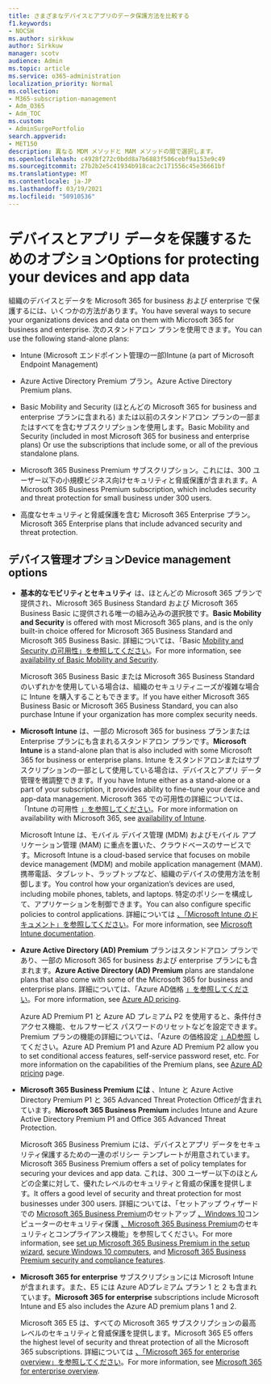 ```yaml
---
title: さまざまなデバイスとアプリのデータ保護方法を比較する
f1.keywords:
- NOCSH
ms.author: sirkkuw
author: Sirkkuw
manager: scotv
audience: Admin
ms.topic: article
ms.service: o365-administration
localization_priority: Normal
ms.collection:
- M365-subscription-management
- Adm_O365
- Adm_TOC
ms.custom:
- AdminSurgePortfolio
search.appverid:
- MET150
description: 異なる MDM メソッドと MAM メソッドの間で選択します。
ms.openlocfilehash: c4928f272c0bdd8a7b6883f506cebf9a153e9c49
ms.sourcegitcommit: 27b2b2e5c41934b918cac2c171556c45e36661bf
ms.translationtype: MT
ms.contentlocale: ja-JP
ms.lasthandoff: 03/19/2021
ms.locfileid: "50910536"
---
```

# <a name="options-for-protecting-your-devices-and-app-data"></a><span data-ttu-id="4bc2b-103">デバイスとアプリ データを保護するためのオプション</span><span class="sxs-lookup"><span data-stu-id="4bc2b-103">Options for protecting your devices and app data</span></span>

<span data-ttu-id="4bc2b-104">組織のデバイスとデータを Microsoft 365 for business および enterprise で保護するには、いくつかの方法があります。</span><span class="sxs-lookup"><span data-stu-id="4bc2b-104">You have several ways to secure your organizations devices and data on them with Microsoft 365 for business and enterprise.</span></span> <span data-ttu-id="4bc2b-105">次のスタンドアロン プランを使用できます。</span><span class="sxs-lookup"><span data-stu-id="4bc2b-105">You can use the following stand-alone plans:</span></span>

- <span data-ttu-id="4bc2b-106">Intune (Microsoft エンドポイント管理の一部)</span><span class="sxs-lookup"><span data-stu-id="4bc2b-106">Intune (a part of Microsoft Endpoint Management)</span></span>
- <span data-ttu-id="4bc2b-107">Azure Active Directory Premium プラン。</span><span class="sxs-lookup"><span data-stu-id="4bc2b-107">Azure Active Directory Premium plans.</span></span>
- <span data-ttu-id="4bc2b-108">Basic Mobility and Security (ほとんどの Microsoft 365 for business and enterprise プランに含まれる) または以前のスタンドアロン プランの一部またはすべてを含むサブスクリプションを使用します。</span><span class="sxs-lookup"><span data-stu-id="4bc2b-108">Basic Mobility and Security (included in most Microsoft 365 for business and enterprise plans) Or use the subscriptions that include some, or all of the previous standalone plans.</span></span>

- <span data-ttu-id="4bc2b-109">Microsoft 365 Business Premium サブスクリプション。これには、300 ユーザー以下の小規模ビジネス向けセキュリティと脅威保護が含まれます。</span><span class="sxs-lookup"><span data-stu-id="4bc2b-109">A Microsoft 365 Business Premium subscription, which includes security and threat protection for small business under 300 users.</span></span>
- <span data-ttu-id="4bc2b-110">高度なセキュリティと脅威保護を含む Microsoft 365 Enterprise プラン。</span><span class="sxs-lookup"><span data-stu-id="4bc2b-110">Microsoft 365 Enterprise plans that include advanced security and threat protection.</span></span>

## <a name="device-management-options"></a><span data-ttu-id="4bc2b-111">デバイス管理オプション</span><span class="sxs-lookup"><span data-stu-id="4bc2b-111">Device management options</span></span>

- <span data-ttu-id="4bc2b-112">**基本的なモビリティとセキュリティ** は、ほとんどの Microsoft 365 プランで提供され、Microsoft 365 Business Standard および Microsoft 365 Business Basic に提供される唯一の組み込みの選択肢です。</span><span class="sxs-lookup"><span data-stu-id="4bc2b-112">**Basic Mobility and Security** is offered with most Microsoft 365 plans, and is the only built-in choice offered for Microsoft 365 Business Standard and Microsoft 365 Business Basic.</span></span> <span data-ttu-id="4bc2b-113">詳細については、「Basic [Mobility and Security の可用性」を参照してください](../basic-mobility-security/choose-between-basic-mobility-and-security-and-intune.md#availability-of-basic-mobility-and-security-and-intune)。</span><span class="sxs-lookup"><span data-stu-id="4bc2b-113">For more information, see [availability of Basic Mobility and Security](../basic-mobility-security/choose-between-basic-mobility-and-security-and-intune.md#availability-of-basic-mobility-and-security-and-intune).</span></span> 

    <span data-ttu-id="4bc2b-114">Microsoft 365 Business Basic または Microsoft 365 Business Standard のいずれかを使用している場合は、組織のセキュリティニーズが複雑な場合に Intune を購入することもできます。</span><span class="sxs-lookup"><span data-stu-id="4bc2b-114">If you have either Microsoft 365 Business Basic or Microsoft 365 Business Standard, you can also purchase Intune if your organization has more complex security needs.</span></span>
 
- <span data-ttu-id="4bc2b-115">**Microsoft Intune** は、一部の Microsoft 365 for business プランまたは Enterprise プランにも含まれるスタンドアロン プランです。</span><span class="sxs-lookup"><span data-stu-id="4bc2b-115">**Microsoft Intune** is a stand-alone plan that is also included with some Microsoft 365 for business or enterprise plans.</span></span> <span data-ttu-id="4bc2b-116">Intune をスタンドアロンまたはサブスクリプションの一部として使用している場合は、デバイスとアプリ データ管理を微調整できます。</span><span class="sxs-lookup"><span data-stu-id="4bc2b-116">If you have Intune either as a stand-alone or a part of your subscription, it provides ability to fine-tune your device and app-data management.</span></span> <span data-ttu-id="4bc2b-117">Microsoft 365 での可用性の詳細については、「Intune の可用性 [」を参照してください](../basic-mobility-security/choose-between-basic-mobility-and-security-and-intune.md#availability-of-basic-mobility-and-security-and-intune)。</span><span class="sxs-lookup"><span data-stu-id="4bc2b-117">For more information on availability with Microsoft 365, see [availability of Intune](../basic-mobility-security/choose-between-basic-mobility-and-security-and-intune.md#availability-of-basic-mobility-and-security-and-intune).</span></span>

    <span data-ttu-id="4bc2b-118">Microsoft Intune は、モバイル デバイス管理 (MDM) およびモバイル アプリケーション管理 (MAM) に重点を置いた、クラウドベースのサービスです。</span><span class="sxs-lookup"><span data-stu-id="4bc2b-118">Microsoft Intune is a cloud-based service that focuses on mobile device management (MDM) and mobile application management (MAM).</span></span> <span data-ttu-id="4bc2b-119">携帯電話、タブレット、ラップトップなど、組織のデバイスの使用方法を制御します。</span><span class="sxs-lookup"><span data-stu-id="4bc2b-119">You control how your organization’s devices are used, including mobile phones, tablets, and laptops.</span></span> <span data-ttu-id="4bc2b-120">特定のポリシーを構成して、アプリケーションを制御できます。</span><span class="sxs-lookup"><span data-stu-id="4bc2b-120">You can also configure specific policies to control applications.</span></span> <span data-ttu-id="4bc2b-121">詳細については [、「Microsoft Intune のドキュメント」を参照してください](/mem/intune/)。</span><span class="sxs-lookup"><span data-stu-id="4bc2b-121">For more information, see [Microsoft Intune documentation](/mem/intune/).</span></span>

- <span data-ttu-id="4bc2b-122">**Azure Active Directory (AD) Premium** プランはスタンドアロン プランであり、一部の Microsoft 365 for business および enterprise プランにも含まれます。</span><span class="sxs-lookup"><span data-stu-id="4bc2b-122">**Azure Active Directory (AD) Premium** plans are standalone plans that also come with some of the Microsoft 365 for business and enterprise plans.</span></span> <span data-ttu-id="4bc2b-123">詳細については、「Azure AD価格 [」を参照してください](https://azure.microsoft.com/pricing/details/active-directory/)。</span><span class="sxs-lookup"><span data-stu-id="4bc2b-123">For more information, see [Azure AD pricing](https://azure.microsoft.com/pricing/details/active-directory/).</span></span>

     <span data-ttu-id="4bc2b-124">Azure AD Premium P1 と Azure AD プレミアム P2 を使用すると、条件付きアクセス機能、セルフサービス パスワードのリセットなどを設定できます。Premium プランの機能の詳細については、「Azure の価格設定 [」AD参照](https://azure.microsoft.com/pricing/details/active-directory/) してください。</span><span class="sxs-lookup"><span data-stu-id="4bc2b-124">Azure AD Premium P1 and Azure AD Premium P2 allow you to set conditional access features, self-service password reset, etc. For more information on the capabilities of the Premium plans, see [Azure AD pricing](https://azure.microsoft.com/pricing/details/active-directory/) page.</span></span>
- <span data-ttu-id="4bc2b-125">**Microsoft 365 Business Premium には** 、Intune と Azure Active Directory Premium P1 と 365 Advanced Threat Protection Officeが含まれています。</span><span class="sxs-lookup"><span data-stu-id="4bc2b-125">**Microsoft 365 Business Premium** includes Intune and Azure Active Directory Premium P1 and Office 365 Advanced Threat Protection.</span></span> 
 
    <span data-ttu-id="4bc2b-126">Microsoft 365 Business Premium には、デバイスとアプリ データをセキュリティ保護するための一連のポリシー テンプレートが用意されています。</span><span class="sxs-lookup"><span data-stu-id="4bc2b-126">Microsoft 365 Business Premium offers a set of policy templates for securing your devices and app data.</span></span> <span data-ttu-id="4bc2b-127">これは、300 ユーザー以下のほとんどの企業に対して、優れたレベルのセキュリティと脅威の保護を提供します。</span><span class="sxs-lookup"><span data-stu-id="4bc2b-127">It offers a good level of security and threat protection for most businesses under 300 users.</span></span> <span data-ttu-id="4bc2b-128">詳細については、「セットアップ ウィザードでの [Microsoft 365 Business Premium](../../business/set-up.md)のセットアップ [、Windows 10](../../business/secure-win-10-pcs.md)コンピューターのセキュリティ保護 [、Microsoft 365 Business Premium](../../business/security-features.md)のセキュリティとコンプライアンス機能」を参照してください。</span><span class="sxs-lookup"><span data-stu-id="4bc2b-128">For more information, see [set up Microsoft 365 Business Premium in the setup wizard](../../business/set-up.md), [secure Windows 10 computers](../../business/secure-win-10-pcs.md),  and [Microsoft 365 Business Premium security and compliance features](../../business/security-features.md).</span></span>

- <span data-ttu-id="4bc2b-129">**Microsoft 365 for enterprise** サブスクリプションには Microsoft Intune が含まれます。また、E5 には Azure ADプレミアム プラン 1 と 2 も含まれています。</span><span class="sxs-lookup"><span data-stu-id="4bc2b-129">**Microsoft 365 for enterprise** subscriptions include Microsoft Intune and E5 also includes the Azure AD premium plans 1 and 2.</span></span>

    <span data-ttu-id="4bc2b-130">Microsoft 365 E5 は、すべての Microsoft 365 サブスクリプションの最高レベルのセキュリティと脅威保護を提供します。</span><span class="sxs-lookup"><span data-stu-id="4bc2b-130">Microsoft 365 E5 offers the highest level of security and threat protection of all the Microsoft 365 subscriptions.</span></span> <span data-ttu-id="4bc2b-131">詳細については [、「Microsoft 365 for enterprise overview」を参照してください](../../enterprise/microsoft-365-overview.md)。</span><span class="sxs-lookup"><span data-stu-id="4bc2b-131">For more information, see [Microsoft 365 for enterprise overview](../../enterprise/microsoft-365-overview.md).</span></span>